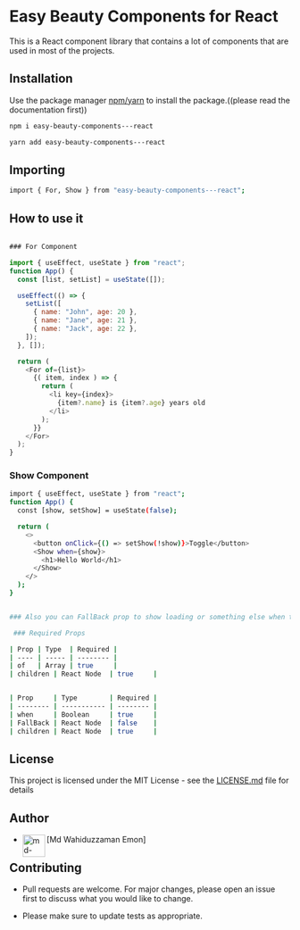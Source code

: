# Easy Beauty Components for React

This is a React component library that contains a lot of components that are used in most of the projects.

## Installation

Use the package manager [npm/yarn](https://www.npmjs.com/) to install the package.((please read the documentation first))

```bash
npm i easy-beauty-components---react

```

```bash
yarn add easy-beauty-components---react

```

## Importing

```bash
import { For, Show } from "easy-beauty-components---react";

```

## How to use it

```javascript

### For Component

import { useEffect, useState } from "react";
function App() {
  const [list, setList] = useState([]);

  useEffect(() => {
    setList([
      { name: "John", age: 20 },
      { name: "Jane", age: 21 },
      { name: "Jack", age: 22 },
    ]);
  }, []);

  return (
    <For of={list}>
      {( item, index ) => {
        return (
          <li key={index}>
            {item?.name} is {item?.age} years old
          </li>
        );
      }}
    </For>
  );
}

```

### Show Component

```bash
import { useEffect, useState } from "react";
function App() {
  const [show, setShow] = useState(false);

  return (
    <>
      <button onClick={() => setShow(!show)}>Toggle</button>
      <Show when={show}>
        <h1>Hello World</h1>
      </Show>
    </>
  );
}


```

```bash

### Also you can FallBack prop to show loading or something else when the condition is false in Show Component

 ### Required Props

| Prop | Type  | Required |
| ---- | ----- | -------- |
| of   | Array | true     |
| children | React Node  | true     |

```

```bash

| Prop     | Type        | Required |
| -------- | ----------- | -------- |
| when     | Boolean     | true     |
| FallBack | React Node  | false    |
| children | React Node  | true     |

```

## License

This project is licensed under the MIT License - see the [LICENSE.md](LICENSE.md) file for details

## Author

- <img align="left" src="https://user-images.githubusercontent.com/83487057/224383152-3d83875a-6e49-46c2-be8f-5d0627e0a27e.png" alt="md-wahiduzzaman-emon" height="40" width="40" /> [Md Wahiduzzaman Emon]

## Contributing

- Pull requests are welcome. For major changes, please open an issue first to discuss what you would like to change.

* Please make sure to update tests as appropriate.
